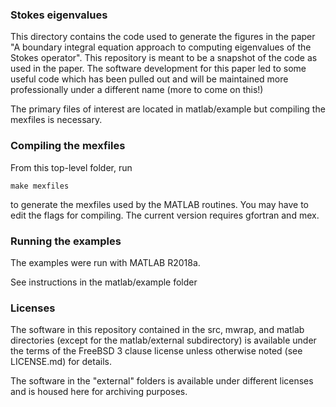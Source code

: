 ### Stokes eigenvalues

This directory contains the code used to generate
the figures in the paper "A boundary integral equation 
approach to computing eigenvalues of the Stokes operator".
This repository is meant to be a snapshot of the
code as used in the paper.
The software development for this paper led to some
useful code which has been pulled out and will
be maintained more professionally under a different
name (more to come on this!)

The primary files of interest are located in matlab/example
but compiling the mexfiles is necessary.

### Compiling the mexfiles


From this top-level folder, run

```
make mexfiles
```
to generate the mexfiles used by the MATLAB
routines. You may have to edit the flags for
compiling. The current version requires gfortran
and mex.

### Running the examples

The examples were run with MATLAB R2018a.

See instructions in the matlab/example folder


### Licenses

The software in this repository contained
in the src, mwrap, and matlab directories
(except for the matlab/external subdirectory)
is available under the terms of the FreeBSD
3 clause license unless otherwise noted
(see LICENSE.md) for details.

The software in the "external" folders is available
under different licenses and is housed here for archiving
purposes.